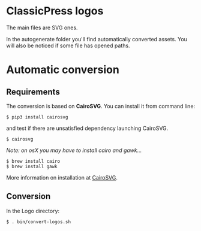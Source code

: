 # ClassicPress logos

The main files are SVG ones.

In the autogenerate folder you'll find automatically converted assets.
You will also be noticed if some file has opened paths.

# Automatic conversion
## Requirements
The conversion is based on **CairoSVG**.
You can install it from command line:
```
$ pip3 install cairosvg
```
and test if there are unsatisfied dependency launching CairoSVG.
```
$ cairosvg
```
*Note: on osX you may have to install cairo and gawk...*
```
$ brew install cairo
$ brew install gawk
```
More information on installation at [CairoSVG](https://cairosvg.org/documentation/).

## Conversion
In the Logo directory:
```
$ . bin/convert-logos.sh
```
